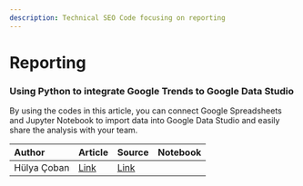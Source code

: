 ```yaml
---
description: Technical SEO Code focusing on reporting
---
```


# Reporting

### Using Python to integrate Google Trends to Google Data Studio

By using the codes in this article, you can connect Google Spreadsheets and Jupyter Notebook to import data into Google Data Studio and easily share the analysis with your team.

| Author | Article | Source | Notebook |
| :--- | :--- | :--- | :--- |
| Hülya Çoban | [Link](https://searchengineland.com/learn-how-to-chart-and-track-google-trends-in-data-studio-using-python-329119) | [Link](https://github.com/hulyacobans/google-trends-to-sheets/blob/master/pytrends-to-sheets.ipynb) |  |



